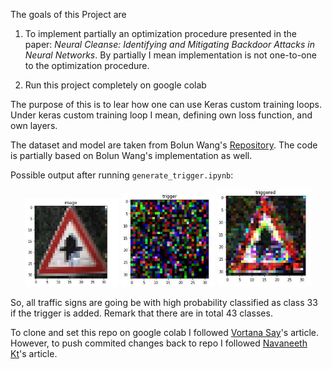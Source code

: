 The goals of this Project are 

1. To implement partially an optimization procedure presented in the
paper: _Neural Cleanse: Identifying and Mitigating Backdoor Attacks in Neural Networks_. 
By partially I mean implementation is not one-to-one to the optimization procedure. 

2. Run this project completely on google colab

The purpose of this is to lear how one can use Keras custom training loops. 
Under keras custom training loop I mean, defining own loss function, and own layers.

The dataset and model are taken from Bolun Wang's [Repository](https://github.com/bolunwang/backdoor). 
The code is partially based on Bolun Wang's implementation as well.

Possible output after running `generate_trigger.ipynb`:

<p align="center">
  <img src="./images/traffic_sign.JPG" width="150" />
  <img src="./images/trigger.JPG" width="150" /> 
  <img src="./images/triggered.JPG" width="150" />
</p>

So, all traffic signs are going be with high probability classified as class 33
if the trigger is added. Remark that there are in total 43 classes.

To clone and set this repo on google colab I followed [Vortana Say](https://towardsdatascience.com/google-drive-google-colab-github-dont-just-read-do-it-5554d5824228)'s article.
However, to push commited changes back to repo I followed [Navaneeth Kt](https://medium.com/@navan0/how-to-push-files-into-github-from-google-colab-379fd0077aa8)'s article.